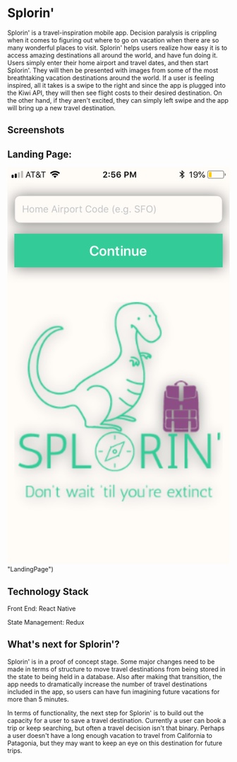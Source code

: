 # Splorin'

Splorin' is a travel-inspiration mobile app. Decision paralysis is crippling when it comes to figuring out where to go on vacation when there are so many wonderful places to visit. Splorin' helps users realize how easy it is to access amazing destinations all around the world, and have fun doing it. Users simply enter their home airport and travel dates, and then start Splorin'. They will then be presented with images from some of the most breathtaking vacation destinations around the world. If a user is feeling inspired, all it takes is a swipe to the right and since the app is plugged into the Kiwi API, they will then see flight costs to their desired destination. On the other hand, if they aren't excited, they can simply left swipe and the app will bring up a new travel destination.

## Screenshots

Landing Page:
----------------------------------------------------------------------------------------------
![LandingPage](./screenshots/splorin-landing-page.png) "LandingPage")

## Technology Stack

Front End: React Native

State Management: Redux

## What's next for Splorin'?

Splorin' is in a proof of concept stage. Some major changes need to be made in terms of structure to move travel destinations from being stored in the state to being held in a database. Also after making that transition, the app needs to dramatically increase the number of travel destinations included in the app, so users can have fun imagining future vacations for more than 5 minutes.

In terms of functionality, the next step for Splorin' is to build out the capacity for a user to save a travel destination. Currently a user can book a trip or keep searching, but often a travel decision isn't that binary. Perhaps a user doesn't have a long enough vacation to travel from California to Patagonia, but they may want to keep an eye on this destination for future trips.